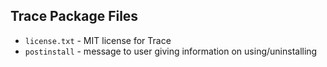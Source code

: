 ## Trace Package Files

<ul>
  <li><code>license.txt</code> - MIT license for Trace</li>
  <li><code>postinstall</code> - message to user giving information on using/uninstalling</li>
</ul>